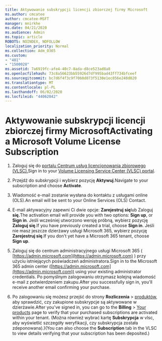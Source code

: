 ```yaml
---
title: Aktywowanie subskrypcji licencji zbiorczej firmy Microsoft
ms.author: cmcatee
author: cmcatee-MSFT
manager: mnirkhe
ms.date: 04/21/2020
ms.audience: Admin
ms.topic: article
ROBOTS: NOINDEX, NOFOLLOW
localization_priority: Normal
ms.collection: Adm_O365
ms.custom:
- "481"
- "1500028"
ms.assetid: 7a6919fc-afe4-40c7-8ada-d8ce523ad8a8
ms.openlocfilehash: 73c8a56623bb55926d7df995bad43ff734bfceef
ms.sourcegitcommit: bc7d6f4f3c9f7060d073f5130e1ec856e248d020
ms.translationtype: MT
ms.contentlocale: pl-PL
ms.lasthandoff: 06/02/2020
ms.locfileid: "44062042"
---
```

# <a name="activating-a-microsoft-volume-license-subscription"></a><span data-ttu-id="3a162-102">Aktywowanie subskrypcji licencji zbiorczej firmy Microsoft</span><span class="sxs-lookup"><span data-stu-id="3a162-102">Activating a Microsoft Volume License Subscription</span></span>

1. <span data-ttu-id="3a162-103">Zaloguj się do [portalu Centrum usług licencjonowania zbiorowego (VLSC).](https://go.microsoft.com/fwlink/p/?LinkId=329762)</span><span class="sxs-lookup"><span data-stu-id="3a162-103">Sign in to your [Volume Licensing Service Center (VLSC) portal](https://go.microsoft.com/fwlink/p/?LinkId=329762).</span></span>

2. <span data-ttu-id="3a162-104">Przejdź do subskrypcji i wybierz pozycję **Aktywuj**.</span><span class="sxs-lookup"><span data-stu-id="3a162-104">Navigate to your subscription and choose **Activate**.</span></span>

3. <span data-ttu-id="3a162-105">Wiadomość e-mail zostanie wysłana do kontaktu z usługami online (OLS).</span><span class="sxs-lookup"><span data-stu-id="3a162-105">An email will be sent to your Online Services (OLS) Contact.</span></span>

4. <span data-ttu-id="3a162-106">E-mail aktywacyjny zapewni Ci dwie opcje: **Zarejestruj się**lub Zaloguj **się.**</span><span class="sxs-lookup"><span data-stu-id="3a162-106">The activation email will provide you with two options: **Sign up**, or **Sign in**.</span></span> <span data-ttu-id="3a162-107">Jeśli wcześniej utworzono wersję próbną, wybierz pozycję **Zaloguj się**.</span><span class="sxs-lookup"><span data-stu-id="3a162-107">If you have previously created a trial, choose **Sign in**.</span></span> <span data-ttu-id="3a162-108">Jeśli nie masz jeszcze dzierżawy usługi Microsoft 365, wybierz pozycję **Zarejestruj się**.</span><span class="sxs-lookup"><span data-stu-id="3a162-108">If you don't yet have a Microsoft 365 tenant, choose **Sign up**.</span></span>

5. <span data-ttu-id="3a162-109">Zaloguj się do centrum administracyjnego usługi Microsoft 365 ( [https://admin.microsoft.com](https://admin.microsoft.com) ) przy użyciu istniejących poświadczeń administratora.</span><span class="sxs-lookup"><span data-stu-id="3a162-109">Sign in to the Microsoft 365 admin center ([https://admin.microsoft.com](https://admin.microsoft.com)) using your existing administrator credentials.</span></span> <span data-ttu-id="3a162-110">Po pomyślnym zalogowaniu otrzymasz kolejną wiadomość e-mail z potwierdzeniem zakupu.</span><span class="sxs-lookup"><span data-stu-id="3a162-110">After you successfully sign in, you'll receive another email confirming your purchase.</span></span>

6. <span data-ttu-id="3a162-111">Po zalogowaniu się możesz przejść do strony **Rozliczenia** \> [produktów,](https://go.microsoft.com/fwlink/p/?linkid=842054) aby sprawdzić, czy zakupione subskrypcje są aktywowane w dzierżawie.</span><span class="sxs-lookup"><span data-stu-id="3a162-111">After you've signed in, you can go to the **Billing** \> [Your products](https://go.microsoft.com/fwlink/p/?linkid=842054) page to verify that your purchased subscriptions are activated within your tenant.</span></span> <span data-ttu-id="3a162-112">(Można również wybrać kartę **Subskrypcja** w vlsc, aby wyświetlić szczegóły weryfikacji, czy subskrypcja została zdeponowana).)</span><span class="sxs-lookup"><span data-stu-id="3a162-112">(You can also choose the **Subscription** tab in the VLSC to view details verifying that your subscription has been deposited.)</span></span>
